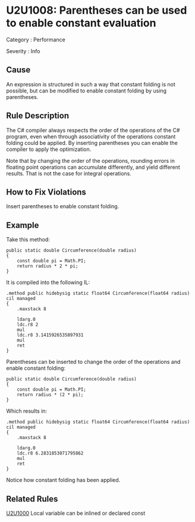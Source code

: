 # U2U1008: Parentheses can be used to enable constant evaluation

Category : Performance

Severity : Info

## Cause

An expression is structured in such a way that constant folding is not possible, but can be modified to enable
constant folding by using parentheses.

## Rule Description

The C# compiler always respects the order of the operations of the C# program, even when through associativity of the
operations constant folding could be applied. By inserting parentheses you can enable the compiler to apply the optimization.

Note that by changing the order of the operations, rounding errors in floating point operations can accumulate differently, and
yield different results. That is not the case for integral operations.

## How to Fix Violations

Insert parentheses to enable constant folding.

## Example

Take this method:

    public static double Circumference(double radius)
    {
        const double pi = Math.PI;
        return radius * 2 * pi;
    }

It is compiled into the following IL:

    .method public hidebysig static float64 Circumference(float64 radius) cil managed 
    {
        .maxstack 8
    
        ldarg.0
        ldc.r8 2
        mul
        ldc.r8 3.1415926535897931
        mul
        ret
    }

Parentheses can be inserted to change the order of the operations and enable constant folding:

    public static double Circumference(double radius)
    {
        const double pi = Math.PI;
        return radius * (2 * pi);
    }

Which results in:

    .method public hidebysig static float64 Circumference(float64 radius) cil managed 
    {
        .maxstack 8

        ldarg.0
        ldc.r8 6.2831853071795862
        mul
        ret
    }

Notice how constant folding has been applied.

## Related Rules

[U2U1000](U2U1000.md) Local variable can be inlined or declared const

